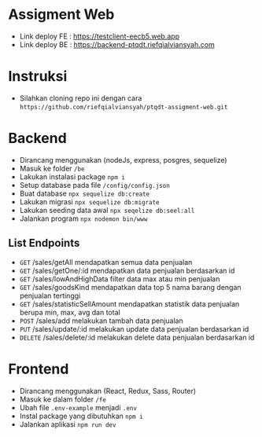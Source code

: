 # Assigment Web

- Link deploy FE : https://testclient-eecb5.web.app
- Link deploy BE : https://backend-ptqdt.riefqialviansyah.com

# Instruksi

- Silahkan cloning repo ini dengan cara `https://github.com/riefqialviansyah/ptqdt-assigment-web.git`

# Backend

- Dirancang menggunakan (nodeJs, express, posgres, sequelize)
- Masuk ke folder `/be`
- Lakukan instalasi package `npm i`
- Setup database pada file `/config/config.json`
- Buat database `npx sequelize db:create`
- Lakukan migrasi `npx sequelize db:migrate`
- Lakukan seeding data awal `npx seqelize db:seel:all`
- Jalankan program `npx nodemon bin/www`

## List Endpoints

- `GET` /sales/getAll mendapatkan semua data penjualan
- `GET` /sales/getOne/:id mendapatkan data penjualan berdasarkan id
- `GET` /sales/lowAndHighData filter data max atau min penjualan
- `GET` /sales/goodsKind mendapatkan data top 5 nama barang dengan penjualan tertinggi
- `GET` /sales/statisticSellAmount mendapatkan statistik data penjualan berupa min, max, avg dan total
- `POST` /sales/add melakukan tambah data penjualan
- `PUT` /sales/update/:id melakukan update data penjualan berdasarkan id
- `DELETE` /sales/delete/:id melakukan delete data penjualan berdasarkan id

# Frontend

- Dirancang menggunakan (React, Redux, Sass, Router)
- Masuk ke dalam folder `/fe`
- Ubah file `.env-example` menjadi `.env`
- Instal package yang dibutuhkan `npm i`
- Jalankan aplikasi `npm run dev`
